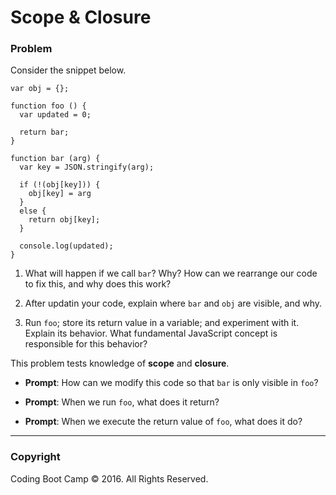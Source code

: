 # Scope & Closure

### Problem

Consider the snippet below.

```
var obj = {};

function foo () {
  var updated = 0;

  return bar;
}

function bar (arg) {
  var key = JSON.stringify(arg);

  if (!(obj[key])) {
    obj[key] = arg
  }
  else {
    return obj[key];
  }

  console.log(updated);
}
```

1. What will happen if we call `bar`? Why? How can we rearrange our code to fix this, and why does this work?

2. After updatin your code, explain where `bar` and `obj` are visible, and why.

3. Run `foo`; store its return value in a variable; and experiment with it. Explain its behavior. What fundamental JavaScript concept is responsible for this behavior?


This problem tests knowledge of **scope** and **closure**.

* **Prompt**: How can we modify this code so that `bar` is only visible in `foo`?

* **Prompt**: When we run `foo`, what does it return?

* **Prompt**: When we execute the return value of `foo`, what does it do?

- - -

### Copyright

Coding Boot Camp © 2016. All Rights Reserved.
